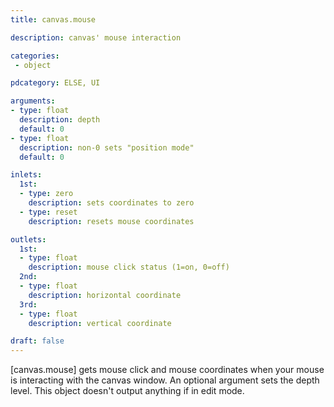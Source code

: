 ```yaml
---
title: canvas.mouse

description: canvas' mouse interaction

categories:
 - object

pdcategory: ELSE, UI

arguments:
- type: float
  description: depth
  default: 0
- type: float
  description: non-0 sets "position mode"
  default: 0

inlets:
  1st:
  - type: zero
    description: sets coordinates to zero
  - type: reset
    description: resets mouse coordinates

outlets:
  1st:
  - type: float
    description: mouse click status (1=on, 0=off)
  2nd:
  - type: float
    description: horizontal coordinate
  3rd:
  - type: float 
    description: vertical coordinate

draft: false
---
```


[canvas.mouse] gets mouse click and mouse coordinates when your mouse is interacting with the canvas window. An optional argument sets the depth level. This object doesn't output anything if in edit mode.
